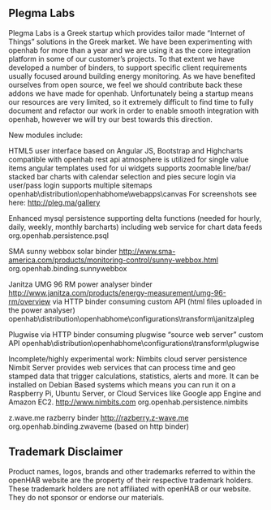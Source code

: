 ## Plegma Labs
Plegma Labs is a Greek startup which provides tailor made “Internet of Things” solutions in the Greek market. We have been experimenting with openhab for more than a year and we are using it as the core integration platform in some of our customer’s projects. To that extent we have developed a number of binders, to support specific client requirements usually focused around building energy monitoring. As we have benefited ourselves from open source, we feel we should contribute back these addons we have made for openhab. Unfortunately being a startup means our resources are very limited, so it extremely difficult to find time to fully document and refactor our work in order to enable smooth integration with openhab, however we will try our best towards this direction.

New modules include:

HTML5 user interface based on Angular JS, Bootstrap and Highcharts
compatible with openhab rest api
	atmosphere is utilized for single value items
	angular templates used for ui widgets
	supports zoomable line/bar/ stacked bar charts with calendar selection and pies
	secure login via user/pass login
	supports multiple sitemaps
openhab\distribution\openhabhome\webapps\canvas
For screenshots see here: http://pleg.ma/gallery

Enhanced mysql persistence supporting delta functions (needed for hourly, daily, weekly, monthly barcharts) including web service for chart data feeds
org.openhab.persistence.psql

SMA sunny webbox solar binder 
http://www.sma-america.com/products/monitoring-control/sunny-webbox.html
org.openhab.binding.sunnywebbox

Janitza UMG 96 RM power analyser binder
http://www.janitza.com/products/energy-measurement/umg-96-rm/overview
via HTTP binder consuming custom API (html files uploaded in the power analyser)
openhab\distribution\openhabhome\configurations\transform\janitza\pleg

Plugwise 
via HTTP binder consuming plugwise “source web server” custom API 
openhab\distribution\openhabhome\configurations\transform\plugwise

Incomplete/highly experimental work:
Nimbits cloud server persistence
Nimbit Server provides web services that can process time and geo stamped data that trigger calculations, statistics, alerts and more. It can be installed on Debian Based systems which means you can run it on a Raspberry Pi, Ubuntu Server, or Cloud Services like Google app Engine and Amazon EC2.
http://www.nimbits.com
org.openhab.persistence.nimbits

z.wave.me razberry binder
http://razberry.z-wave.me
org.openhab.binding.zwaveme (based on http binder)


## Trademark Disclaimer
Product names, logos, brands and other trademarks referred to within the openHAB website are the property of their respective trademark holders. These trademark holders are not affiliated with openHAB or our website. They do not sponsor or endorse our materials.